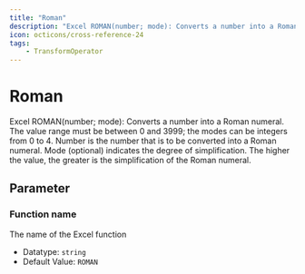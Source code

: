 ```yaml
---
title: "Roman"
description: "Excel ROMAN(number; mode): Converts a number into a Roman numeral. The value range must be between 0 and 3999; the modes can be integers from 0 to 4. Number is the number that is to be converted into a Roman numeral. Mode (optional) indicates the degree of simplification. The higher the value, the greater is the simplification of the Roman numeral."
icon: octicons/cross-reference-24
tags: 
    - TransformOperator
---
```

# Roman
<!-- This file was generated - DO NOT CHANGE IT MANUALLY -->



Excel ROMAN(number; mode): Converts a number into a Roman numeral. The value range must be between 0 and 3999; the modes can be integers from 0 to 4. Number is the number that is to be converted into a Roman numeral. Mode (optional) indicates the degree of simplification. The higher the value, the greater is the simplification of the Roman numeral.

## Parameter

### Function name

The name of the Excel function

- Datatype: `string`
- Default Value: `ROMAN`



